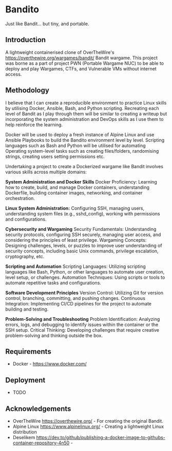 # Bandito
Just like Bandit... but tiny, and portable.

## Introduction
A lightweight containerised clone of OverTheWire's https://overthewire.org/wargames/bandit/ Bandit wargame. This project was borne as a part of project PWN (Portable Wargame NUC) to be able to deploy and play Wargames, CTFs, and Vulnerable VMs without internet access.

## Methodology
I believe that I can create a reproducible environment to practice Linux skills by utilising Docker, Ansible, Bash, and Python scripting.
Recreating each level of Bandit as I play through them will be similar to creating a writeup but incorporating the system administration and DevOps skills as I use them to help reinforce the learning.

Docker will be used to deploy a fresh instance of Alpine Linux and use Ansible Playbooks to build the Bandito environment level by level. Scripting languages such as Bash and Python will be utilised for automating Operating system-level tasks such as creating files/folders, randomising strings, creating users setting permissions etc.

Undertaking a project to create a Dockerized wargame like Bandit involves various skills across multiple domains:

**System Administration and Docker Skills**
Docker Proficiency: Learning how to create, build, and manage Docker containers, understanding Dockerfile, building container images, networking, and container orchestration.

**Linux System Administration:** Configuring SSH, managing users, understanding system files (e.g., sshd_config), working with permissions and configurations.

**Cybersecurity and Wargaming**
Security Fundamentals: Understanding security protocols, configuring SSH securely, managing user access, and considering the principles of least privilege.
Wargaming Concepts: Designing challenges, levels, or puzzles to improve user understanding of security concepts, including basic Unix commands, privilege escalation, cryptography, etc.

**Scripting and Automation**
Scripting Languages: Utilizing scripting languages like Bash, Python, or other languages to automate user creation, level setup, or challenges.
Automation Techniques: Using scripts or tools to automate repetitive tasks and configurations.

**Software Development Principles**
Version Control: Utilizing Git for version control, branching, committing, and pushing changes.
Continuous Integration: Implementing CI/CD pipelines for the project to automate building and testing.

**Problem-Solving and Troubleshooting**
Problem Identification: Analyzing errors, logs, and debugging to identify issues within the container or the SSH setup.
Critical Thinking: Developing challenges that require creative problem-solving and thinking outside the box.

## Requirements
- Docker - https://www.docker.com/

## Deployment
- TODO

## Acknowledgements
- OverTheWire https://overthewire.org/ - For creating the original Bandit.
- Alpine Linux https://www.alpinelinux.org/ - Creating a lightweight Linux distribution
- Deselikem https://dev.to/github/publishing-a-docker-image-to-githubs-container-repository-4n50 - 
